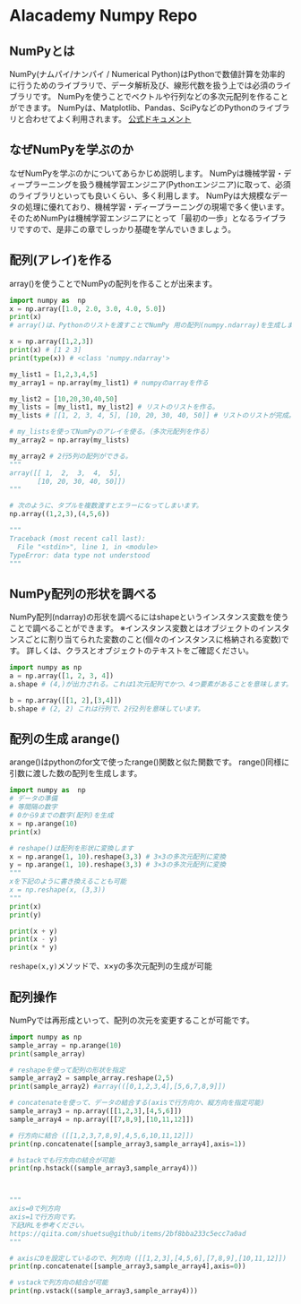 # AIacademy Numpy Repo

## NumPyとは
NumPy(ナムパイ/ナンパイ / Numerical Python)はPythonで数値計算を効率的に行うためのライブラリで、データ解析及び、線形代数を扱う上では必須のライブラリです。
NumPyを使うことでベクトルや行列などの多次元配列を作ることができます。
NumPyは、Matplotlib、Pandas、SciPyなどのPythonのライブラリと合わせてよく利用されます。
[公式ドキュメント](https://docs.scipy.org/doc/numpy/reference/)


## なぜNumPyを学ぶのか
なぜNumPyを学ぶのかについてあらかじめ説明します。
NumPyは機械学習・ディープラーニングを扱う機械学習エンジニア(Pythonエンジニア)に取って、必須のライブラリといっても良いくらい、多く利用します。
NumPyは大規模なデータの処理に優れており、機械学習・ディープラーニングの現場で多く使います。
そのためNumPyは機械学習エンジニアにとって「最初の一歩」となるライブラリですので、是非この章でしっかり基礎を学んでいきましょう。

## 配列(アレイ)を作る
array()を使うことでNumPyの配列を作ることが出来ます。

```python
import numpy as  np
x = np.array([1.0, 2.0, 3.0, 4.0, 5.0])
print(x)
# array()は、Pythonのリストを渡すことでNumPy 用の配列(numpy.ndarray)を生成します。

x = np.array([1,2,3])
print(x) # [1 2 3]
print(type(x)) # <class 'numpy.ndarray'>

my_list1 = [1,2,3,4,5]
my_array1 = np.array(my_list1) # numpyのarrayを作る

my_list2 = [10,20,30,40,50]
my_lists = [my_list1, my_list2] # リストのリストを作る。
my_lists # [[1, 2, 3, 4, 5], [10, 20, 30, 40, 50]] # リストのリストが完成。

# my_listsを使ってNumPyのアレイを使る。（多次元配列を作る）
my_array2 = np.array(my_lists)

my_array2 # 2行5列の配列ができる。
"""
array([[ 1,  2,  3,  4,  5],
       [10, 20, 30, 40, 50]])
"""

# 次のように、タプルを複数渡すとエラーになってしまいます。
np.array((1,2,3),(4,5,6))

"""
Traceback (most recent call last):
  File "<stdin>", line 1, in <module>
TypeError: data type not understood
"""

```

## NumPy配列の形状を調べる
NumPy配列(ndarray)の形状を調べるにはshapeというインスタンス変数を使うことで調べることができます。
※インスタンス変数とはオブジェクトのインスタンスごとに割り当てられた変数のこと(個々のインスタンスに格納される変数)です。
詳しくは、クラスとオブジェクトのテキストをご確認ください。

```python
import numpy as np
a = np.array([1, 2, 3, 4])
a.shape # (4,)が出力される。これは1次元配列でかつ、4つ要素があることを意味します。

b = np.array([[1, 2],[3,4]])
b.shape # (2, 2) これは行列で、2行2列を意味しています。
```


## 配列の生成 arange()

arange()はpythonのfor文で使ったrange()関数と似た関数です。
range()同様に引数に渡した数の配列を生成します。

```python
import numpy as  np
# データの準備
# 等間隔の数字
# 0から9までの数字(配列)を生成
x = np.arange(10)
print(x)

# reshape()は配列を形状に変換します
x = np.arange(1, 10).reshape(3,3) # 3×3の多次元配列に変換
y = np.arange(1, 10).reshape(3,3) # 3×3の多次元配列に変換
"""
xを下記のように書き換えることも可能
x = np.reshape(x, (3,3))
"""
print(x)
print(y)

print(x + y)
print(x - y)
print(x * y)
```

`reshape(x,y)`メソッドで、x×yの多次元配列の生成が可能

## 配列操作

NumPyでは再形成といって、配列の次元を変更することが可能です。

```python
import numpy as np
sample_array = np.arange(10)
print(sample_array)

# reshapeを使って配列の形状を指定
sample_array2 = sample_array.reshape(2,5)
print(sample_array2) #array(([0,1,2,3,4],[5,6,7,8,9]])

# concatenateを使って、データの結合する(axisで行方向か、縦方向を指定可能)
sample_array3 = np.array([[1,2,3],[4,5,6]])
sample_array4 = np.array([[7,8,9],[10,11,12]])

# 行方向に結合 ([[1,2,3,7,8,9],4,5,6,10,11,12]])
print(np.concatenate([sample_array3,sample_array4],axis=1))

# hstackでも行方向の結合が可能
print(np.hstack((sample_array3,sample_array4)))



"""
axis=0で列方向
axis=1で行方向です。
下記URLを参考ください。
https://qiita.com/shuetsu@github/items/2bf8bba233c5ecc7a0ad
"""

# axisに0を設定しているので、列方向 ([[1,2,3],[4,5,6],[7,8,9],[10,11,12]])
print(np.concatenate([sample_array3,sample_array4],axis=0))

# vstackで列方向の結合が可能
print(np.vstack((sample_array3,sample_array4)))
```